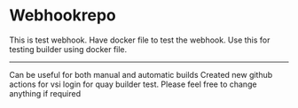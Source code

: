 # Webhookrepo

This is test webhook. Have docker file to test the webhook.
Use this for testing builder using docker file.

*****************
Can be useful for both manual and automatic builds
Created new github actions for vsi login for quay builder test.
Please feel free to change anything if required


